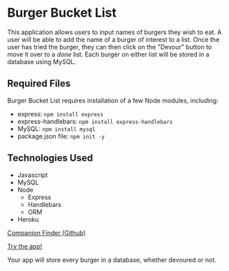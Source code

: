 # Burger Bucket List

This application allows users to input names of burgers they wish to eat.  A user will be able to add the name of a burger of interest to a list.  Once the user has tried the burger, they can then click on the "Devour" button to move it over to a _done_ list.  Each burger on either list will be stored in a database using MySQL.

## Required Files

Burger Bucket List requires installation of a few Node modules, including:
* express: `npm install express`
* express-handlebars: `npm install express-handlebars`
* MySQL: `npm install mysql`
* package.json file: `npm init -y`

## Technologies Used
* Javascript
* MySQL
* Node
  * Express
  * Handlebars
  * ORM
* Heroku
 
[Companion Finder (Github)](https://github.com/stellie82/burger.git)

[Try the app!](https://burger-devour-list.herokuapp.com/)


Your app will store every burger in a database, whether devoured or not.